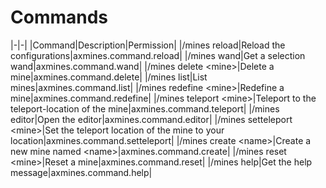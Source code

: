 # Commands

|-|-|
|Command|Description|Permission|
|/mines reload|Reload the configurations|axmines.command.reload|
|/mines wand|Get a selection wand|axmines.command.wand|
|/mines delete &lt;mine>|Delete a mine|axmines.command.delete|
|/mines list|List mines|axmines.command.list|
|/mines redefine &lt;mine>|Redefine a mine|axmines.command.redefine|
|/mines teleport &lt;mine>|Teleport to the teleport-location of the mine|axmines.command.teleport|
|/mines editor|Open the editor|axmines.command.editor|
|/mines setteleport &lt;mine>|Set the teleport location of the mine to your location|axmines.command.setteleport|
|/mines create &lt;name>|Create a new mine named &lt;name>|axmines.command.create|
|/mines reset &lt;mine>|Reset a mine|axmines.command.reset|
|/mines help|Get the help message|axmines.command.help|